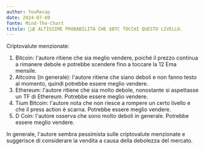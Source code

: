 ```yaml
---
author: YouRecap
date: 2024-07-08
fonte: Mind-The-Chart 
titolo: 🚨💰 ALTISSIME PROBABILITÀ CHE $BTC TOCCHI QUESTO LIVELLO.
---
```


Criptovalute menzionate:
1. Bitcoin: l'autore ritiene che sia meglio vendere, poiché il prezzo continua a rimanere debole e potrebbe scendere fino a toccare la 12 Ema mensile.
2. Altcoins (in generale): l'autore ritiene che siano deboli e non fanno testo al momento, quindi potrebbe essere meglio vendere.
3. Ethereum: l'autore ritiene che sia molto debole, nonostante si aspettasse un TF di Ethereum. Potrebbe essere meglio vendere.
4. Tium Bitcoin: l'autore nota che non riesce a rompere un certo livello e che il press action è scarna. Potrebbe essere meglio vendere.
5. D Coin: l'autore osserva che sono molto deboli in generale. Potrebbe essere meglio vendere. 

In generale, l'autore sembra pessimista sulle criptovalute menzionate e suggerisce di considerare la vendita a causa della debolezza del mercato.
